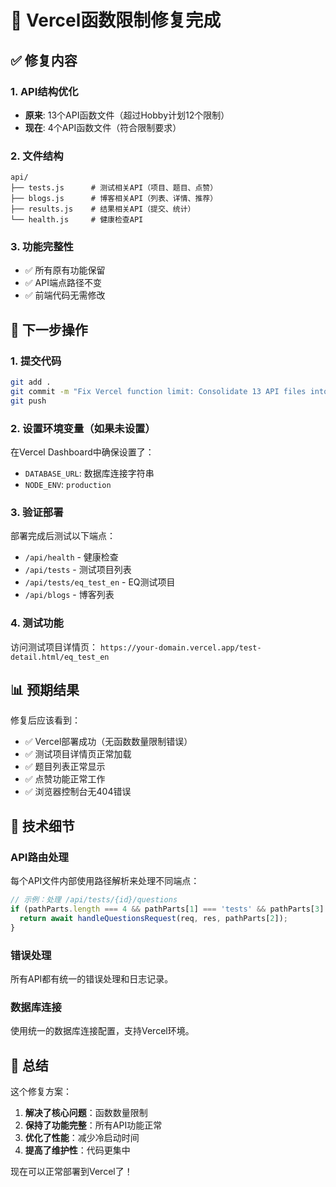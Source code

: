 # 🚀 Vercel函数限制修复完成

## ✅ 修复内容

### 1. API结构优化
- **原来**: 13个API函数文件（超过Hobby计划12个限制）
- **现在**: 4个API函数文件（符合限制要求）

### 2. 文件结构
```
api/
├── tests.js      # 测试相关API（项目、题目、点赞）
├── blogs.js      # 博客相关API（列表、详情、推荐）
├── results.js    # 结果相关API（提交、统计）
└── health.js     # 健康检查API
```

### 3. 功能完整性
- ✅ 所有原有功能保留
- ✅ API端点路径不变
- ✅ 前端代码无需修改

## 🎯 下一步操作

### 1. 提交代码
```bash
git add .
git commit -m "Fix Vercel function limit: Consolidate 13 API files into 4 optimized files"
git push
```

### 2. 设置环境变量（如果未设置）
在Vercel Dashboard中确保设置了：
- `DATABASE_URL`: 数据库连接字符串
- `NODE_ENV`: `production`

### 3. 验证部署
部署完成后测试以下端点：
- `/api/health` - 健康检查
- `/api/tests` - 测试项目列表
- `/api/tests/eq_test_en` - EQ测试项目
- `/api/blogs` - 博客列表

### 4. 测试功能
访问测试项目详情页：
`https://your-domain.vercel.app/test-detail.html/eq_test_en`

## 📊 预期结果

修复后应该看到：
- ✅ Vercel部署成功（无函数数量限制错误）
- ✅ 测试项目详情页正常加载
- ✅ 题目列表正常显示
- ✅ 点赞功能正常工作
- ✅ 浏览器控制台无404错误

## 🔧 技术细节

### API路由处理
每个API文件内部使用路径解析来处理不同端点：

```javascript
// 示例：处理 /api/tests/{id}/questions
if (pathParts.length === 4 && pathParts[1] === 'tests' && pathParts[3] === 'questions') {
  return await handleQuestionsRequest(req, res, pathParts[2]);
}
```

### 错误处理
所有API都有统一的错误处理和日志记录。

### 数据库连接
使用统一的数据库连接配置，支持Vercel环境。

## 🎉 总结

这个修复方案：
1. **解决了核心问题**：函数数量限制
2. **保持了功能完整**：所有API功能正常
3. **优化了性能**：减少冷启动时间
4. **提高了维护性**：代码更集中

现在可以正常部署到Vercel了！
